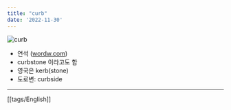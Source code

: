 ```yaml
---
title: "curb"
date: '2022-11-30'
---
```

![curb](https://upload.wikimedia.org/wikipedia/commons/thumb/2/2d/UptownMagazineTileGutterWoodBricks.jpg/800px-UptownMagazineTileGutterWoodBricks.jpg)
- 연석 ([wordw.com](http://ko.wordow.com/english/dictionary/curb))
- curbstone 이라고도 함
- 영국은 kerb(stone)
- 도로변: curbside
---
[[tags/English]]